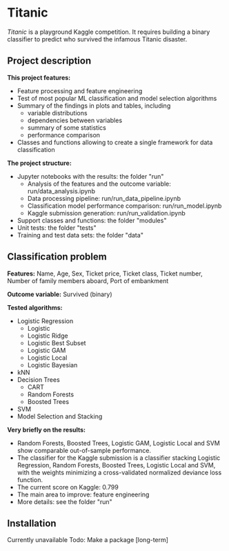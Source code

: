 # Titanic
*Titanic* is a playground Kaggle competition. It requires building a binary classifier to predict who survived the infamous Titanic disaster.


## Project description
**This project features:**
- Feature processing and feature engineering
- Test of most popular ML classification and model selection algorithms
- Summary of the findings in plots and tables, including
    + variable distributions
    + dependencies between variables
    + summary of some statistics
    + performance comparison
- Classes and functions allowing to create a single framework for data classification

**The project structure:**
- Jupyter notebooks with the results: the folder "run"
    + Analysis of the features and the outcome variable: run/data_analysis.ipynb
    + Data processing pipeline: run/run_data_pipeline.ipynb
    + Classification model performance comparison: run/run_model.ipynb
    + Kaggle submission generation: run/run_validation.ipynb
- Support classes and functions: the folder "modules"
- Unit tests: the folder "tests"
- Training and test data sets: the folder "data"


## Classification problem
**Features:** Name, Age, Sex, Ticket price, Ticket class, Ticket number, Number of family members aboard, Port of embankment

**Outcome variable:** Survived (binary)

**Tested algorithms:**
- Logistic Regression
    + Logistic
    + Logistic Ridge
    + Logistic Best Subset
    + Logistic GAM
    + Logistic Local
    + Logistic Bayesian
- kNN
- Decision Trees
    + CART
    + Random Forests
    + Boosted Trees
- SVM
- Model Selection and Stacking

**Very briefly on the results:**
- Random Forests, Boosted Trees, Logistic GAM, Logistic Local and SVM show comparable out-of-sample performance.
- The classifier for the Kaggle submission is a classifier stacking Logistic Regression, Random Forests, Boosted Trees, Logistic Local and SVM, with the weights minimizing a cross-validated normalized deviance loss function.
- The current score on Kaggle: 0.799
- The main area to improve: feature engineering
- More details: see the folder "run"


## Installation
Currently unavailable
Todo: Make a package [long-term]
